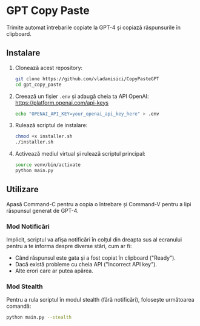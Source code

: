 # GPT Copy Paste

Trimite automat întrebarile copiate la GPT-4 și copiază răspunsurile în clipboard.

## Instalare

1. Clonează acest repository:

    ```sh
    git clone https://github.com/vladamisici/CopyPasteGPT
    cd gpt_copy_paste
    ```

2. Creează un fișier `.env` și adaugă cheia ta API OpenAI:
    https://platform.openai.com/api-keys

    ```sh
    echo "OPENAI_API_KEY=your_openai_api_key_here" > .env
    ```

3. Rulează scriptul de instalare:

    ```sh
    chmod +x installer.sh
    ./installer.sh
    ```

4. Activează mediul virtual și rulează scriptul principal:

    ```sh
    source venv/bin/activate
    python main.py
    ```

## Utilizare

Apasă Command-C pentru a copia o întrebare și Command-V pentru a lipi răspunsul generat de GPT-4.

### Mod Notificări

Implicit, scriptul va afișa notificări în colțul din dreapta sus al ecranului pentru a te informa despre diverse stări, cum ar fi:
- Când răspunsul este gata și a fost copiat în clipboard ("Ready").
- Dacă există probleme cu cheia API ("Incorrect API key").
- Alte erori care ar putea apărea.

### Mod Stealth

Pentru a rula scriptul în modul stealth (fără notificări), folosește următoarea comandă:

```sh
python main.py --stealth
